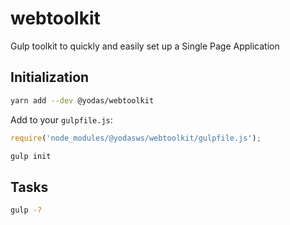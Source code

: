 # webtoolkit
Gulp toolkit to quickly and easily set up a Single Page Application

## Initialization

```bash
yarn add --dev @yodas/webtoolkit
```

Add to your `gulpfile.js`:
```javascript
require('node_modules/@yodasws/webtoolkit/gulpfile.js');
```

```bash
gulp init
```

## Tasks

```bash
gulp -?
```
